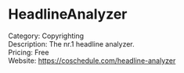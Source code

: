 # HeadlineAnalyzer

Category: Copyrighting  
Description: The nr.1 headline analyzer.  
Pricing: Free  
Website: https://coschedule.com/headline-analyzer

